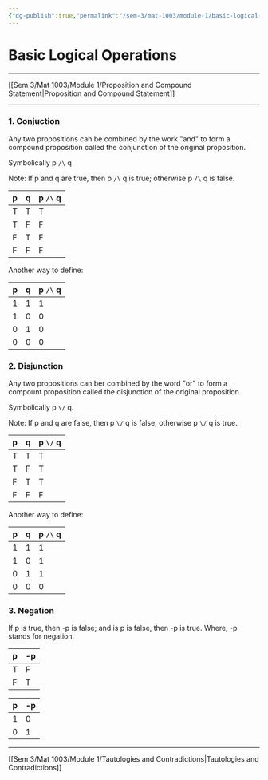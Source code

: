 ```yaml
---
{"dg-publish":true,"permalink":"/sem-3/mat-1003/module-1/basic-logical-operations/","tags":"gardenEntry"}
---
```


# Basic Logical Operations
---

[[Sem 3/Mat 1003/Module 1/Proposition and Compound Statement|Proposition and Compound Statement]]

---


### 1. Conjuction
Any two propositions can be combined by the work "and" to form a compound proposition called the conjunction of the original proposition.

Symbolically
	p `/\` q

Note: If p and q are true, then p `/\` q is true; otherwise p `/\` q is false.

| p | q | p `/\` q |
|----|----|-----|
| T | T | T |
| T | F | F |
| F | T | F |
| F | F | F |

Another way to define:

| p | q | p `/\` q |
|----|----|-----|
| 1 | 1 | 1 |
| 1 | 0 | 0 |
| 0 | 1 | 0 |
| 0 | 0 | 0 |

### 2. Disjunction 
Any two propositions can ber combined by the word "or" to form a compount proposition called the disjunction of the original proposition.

Symbolically
	p `\/` q.

Note: If p and q are false, then p `\/` q is false; otherwise p `\/` q is true.

| p | q | p `\/` q |
|----|----|-----|
| T | T | T |
| T | F | T |
| F | T | T |
| F | F | F |

Another way to define:

| p | q | p `/\` q |
|----|----|-----|
| 1 | 1 | 1 |
| 1 | 0 | 1 |
| 0 | 1 | 1 |
| 0 | 0 | 0 |

### 3. Negation
If p is true, then -p is false; and is p is false, then -p is true.
Where, -p stands for negation.

| p | -p |
|----|----|
| T | F |
| F | T |

| p | -p |
|----|----|
| 1 | 0 |
| 0 | 1 |

---

[[Sem 3/Mat 1003/Module 1/Tautologies and Contradictions|Tautologies and Contradictions]]